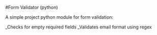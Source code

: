 #Form Validator (python)

A simple project python module for form validation:

_Checks for empty required fields
_Validates email format using regex
